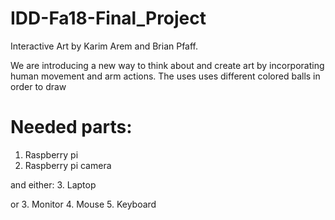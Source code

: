 # IDD-Fa18-Final_Project
Interactive Art by Karim Arem and Brian Pfaff.

We are introducing a new way to think about and create art by incorporating human movement and arm actions. 
The uses uses different colored balls in order to draw 

# Needed parts:

1. Raspberry pi
2. Raspberry pi camera 

and either:
3. Laptop

or
3. Monitor 
4. Mouse
5. Keyboard 

